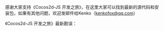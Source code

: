 ﻿感谢大家支持《Cocos2d-JS 开发之旅》，在这里大家可以找到最新的源代码和安装包，如果有其他问题，欢迎发邮件给Kenko（kenkofox@qq.com）

《Cocos2d-JS 开发之旅》最新勘误：
